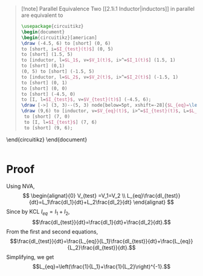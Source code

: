 >[!note] Parallel Equivalence
>Two [[2.1i.1 Inductor|inductors]] in parallel are equivalent to
>```tikz
>\usepackage{circuitikz}
>\begin{document}
>\begin{circuitikz}[american]
>\draw (-4.5, 6) to [short] (0, 6)
>to [short, i=$I_{test}(t)$] (0, 5)
>to [short] (1.5, 5)
>to [inductor, l=$L_1$, v=$V_1(t)$, i>^=$I_1(t)$] (1.5, 1)
>to [short] (0,1)
>(0, 5) to [short] (-1.5, 5)
>to [inductor, l=$L_2$, v=$V_2(t)$, i>^=$I_2(t)$] (-1.5, 1)
>to [short] (0, 1)
>to [short] (0, 0)
>to [short] (-4.5, 0)
>to [I, l=$I_{test}$, v=$V_{test}(t)$] (-4.5, 6);
>\draw [->] (3, 3)--(5, 3) node[below=5pt, xshift=-28]{$L_{eq}=\left(\frac{1}{L_1}+\frac{1}{L_2}\right)^{-1}$};
>\draw (9,6) to [inductor, v=$V_{eq}(t)$, i>^=$I_{test}(t)$, L=$L_{eq}$] (9,0)
>  to [short] (7, 0)
>  to [I, l=$I_{test}$] (7, 6)
>  to [short] (9, 6);
\end{circuitikz}
\end{document}
>```
# Proof
Using NVA,
$$
\begin{alignat}{0}
V_{test} =V_1=V_2 \\
L_{eq}\frac{dI_{test}}{dt}=L_1\frac{dI_1}{dt}+L_2\frac{dI_2}{dt}
\end{alignat}
$$
Since by KCL $I_{eq}=I_1+I_2$,
$$\frac{dI_{test}}{dt}=\frac{dI_1}{dt}+\frac{dI_2}{dt}.$$
From the first and second equations,
$$\frac{dI_{test}}{dt}=\frac{L_{eq}}{L_1}\frac{dI_{test}}{dt}+\frac{L_{eq}}{L_2}\frac{dI_{test}}{dt}.$$
Simplifying, we get
$$L_{eq}=\left(\frac{1}{L_1}+\frac{1}{L_2}\right)^{-1}.$$
